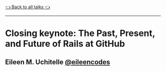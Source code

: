 [👈 Back to all talks 👈](../README.md)

---

# Closing keynote: The Past, Present, and Future of Rails at GitHub

## Eileen M. Uchitelle [@eileencodes](https://twitter.com/eileencodes)


